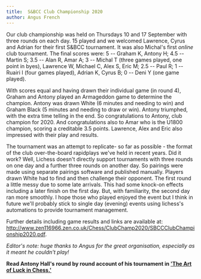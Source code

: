 ```yaml
---
title:  S&BCC Club Championship 2020
author: Angus French
---
```


Our club championship was held on Thursdays 10 and 17 September with
three rounds on each day. 15 played and we welcomed Lawrence, Cyrus and
Adrian for their first S&BCC tournament. It was also Michal's first
*online* club tournament. The final scores were: 5 -- Graham K, Antony
H; 4.5 -- Martin S; 3.5 -- Alan R, Amar A; 3 -- Michal T (three games
played, one point in byes), Lawrence W, Michael C, Alex S, Eric M; 2.5
-- Paul R; 1 -- Ruairi I (four games played), Adrian K, Cyrus B; 0 --
Deni Y (one game played).

With scores equal and having drawn their individual game (in round 4),
Graham and Antony played an Armageddon game to determine the champion.
Antony was drawn White (6 minutes and needing to win) and Graham Black
(5 minutes and needing to draw or win). Antony triumphed, with the extra
time telling in the end. So congratulations to Antony, club champion for 2020.
And congratulations also to Amar who is the U1800 champion,
scoring a creditable 3.5 points. Lawrence, Alex and Eric also impressed
with their play and results.

The tournament was an attempt to replicate- so far as possible - the
format of the club over-the-board rapidplays we've held in recent years.
Did it work? Well, Lichess doesn't directly support tournaments with
three rounds on one day and a further three rounds on another day. So
pairings were made using separate pairings software and published
manually. Players drawn White had to find and then challenge their
opponent. The first round a little messy due to some late arrivals. This
had some knock-on effects including a later finish on the first day.
But, with familiarity, the second day ran more smoothly. I hope those
who played enjoyed the event but I think in future we'll probably stick
to single day (evening) events using lichess's automations to provide
tournament management.

Further details including game results and links are available at:
<http://www.zen116966.zen.co.uk/Chess/ClubChamp2020/SBCCClubChampionship2020.pdf>.

*Editor's note: huge thanks to Angus for the great organisation,
especially as it meant he couldn't play!*

**Read Antony Hall's round by round account of his tournament in ['The
Art of Luck in Chess.'](http://streathamchess.org.uk/2020/10/15/luck-in-chess.html)**
